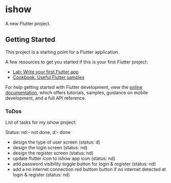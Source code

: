 # ishow

A new Flutter project.

## Getting Started

This project is a starting point for a Flutter application.

A few resources to get you started if this is your first Flutter project:

- [Lab: Write your first Flutter app](https://docs.flutter.dev/get-started/codelab)
- [Cookbook: Useful Flutter samples](https://docs.flutter.dev/cookbook)

For help getting started with Flutter development, view the
[online documentation](https://docs.flutter.dev/), which offers tutorials,
samples, guidance on mobile development, and a full API reference.

### ToDos

List of tasks for my ishow project:

Status: nd:- not done, d:- done

- design the type of user screen (status: d)
- design the login screen (status: nd)
- design the register screen (status: nd)
- update flutter icon to ishow app icon (status: nd)
- add password visibility toggle button for login & register (status: nd)
- add a no internet connection red buttom button if no internet detected at login & register (status: nd)